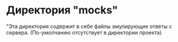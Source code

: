 Директория "mocks"
====

"Эта  директория содержит в себе файлы эмулирующие ответы с сервера.
(По-умолчанию отсутствует в директории проекта)


